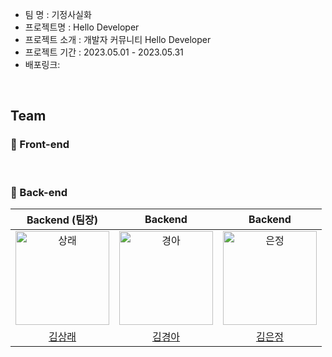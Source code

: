 * 팀 명 : 기정사실화
* 프로젝트명 : Hello Developer
* 프로젝트 소개 : 개발자 커뮤니티 Hello Developer
* 프로젝트 기간 : 2023.05.01 - 2023.05.31
* 배포링크:

<br/>

## Team
### 🌅 Front-end

<br/>

### 🌅 Back-end

|Backend (팀장)|Backend|Backend|
| :---: | :---: | :---: |
| <img src="./image/김상래_사진.png" width=150px alt="상래"/> | <img src="./image/김경아_사진.png" width=150px alt="경아"/> | <img src="./image/김은정_사진.png" width=150px alt="은정"/> |
|[김상래](https://github.com/ksr0818)|[김경아](https://github.com/kkyunga)|[김은정](https://github.com/196code-gray)|

<br />

